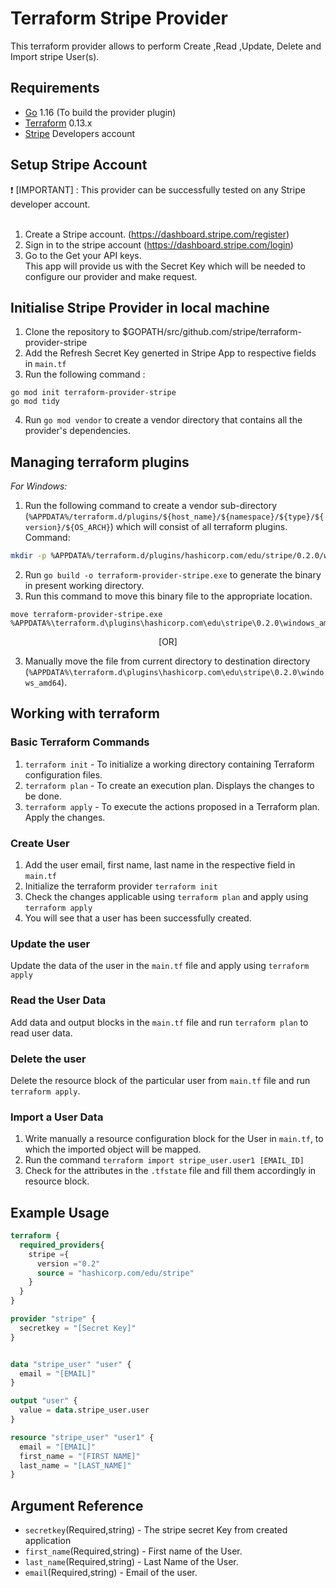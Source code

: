 
# Terraform Stripe Provider

This terraform provider allows to perform Create ,Read ,Update, Delete and Import stripe User(s). 


## Requirements

* [Go](https://golang.org/doc/install) 1.16 (To build the provider plugin)<br>
* [Terraform](https://www.terraform.io/downloads.html) 0.13.x <br/>
* [Stripe](https://stripe.com/docs/api) Developers account 


## Setup Stripe Account
 :heavy_exclamation_mark:  [IMPORTANT] : This provider can be successfully tested on any Stripe developer account. <br><br>

1. Create a Stripe account. (https://dashboard.stripe.com/register)<br>
2. Sign in to the stripe account (https://dashboard.stripe.com/login)<br>
3. Go to the Get your API keys.<br>
This app will provide us with the Secret Key which will be needed to configure our provider and make request. <br>


## Initialise Stripe Provider in local machine 
1. Clone the repository  to $GOPATH/src/github.com/stripe/terraform-provider-stripe <br>
2. Add the Refresh Secret Key generted in Stripe App to respective fields in `main.tf` <br>
3. Run the following command :
 ```golang
go mod init terraform-provider-stripe
go mod tidy
```
4. Run `go mod vendor` to create a vendor directory that contains all the provider's dependencies. <br>

## Managing terraform plugins
*For Windows:*
1. Run the following command to create a vendor sub-directory (`%APPDATA%/terraform.d/plugins/${host_name}/${namespace}/${type}/${version}/${OS_ARCH}`) which will consist of all terraform plugins. <br> 
Command: 
```bash
mkdir -p %APPDATA%/terraform.d/plugins/hashicorp.com/edu/stripe/0.2.0/windows_amd64
```
2. Run `go build -o terraform-provider-stripe.exe` to generate the binary in present working directory. <br>
3. Run this command to move this binary file to the appropriate location.
 ```
 move terraform-provider-stripe.exe %APPDATA%\terraform.d\plugins\hashicorp.com\edu\stripe\0.2.0\windows_amd64
 ``` 
<p align="center">[OR]</p>
 
3. Manually move the file from current directory to destination directory (`%APPDATA%\terraform.d\plugins\hashicorp.com\edu\stripe\0.2.0\windows_amd64`).<br>

## Working with terraform

### Basic Terraform Commands
1. `terraform init` - To initialize a working directory containing Terraform configuration files.
2. `terraform plan` - To create an execution plan. Displays the changes to be done.
3. `terraform apply` - To execute the actions proposed in a Terraform plan. Apply the changes.

### Create User
1. Add the user email, first name, last name in the respective field in `main.tf`
2. Initialize the terraform provider `terraform init`
3. Check the changes applicable using `terraform plan` and apply using `terraform apply`
4. You will see that a user has been successfully created.

### Update the user
Update the data of the user in the `main.tf` file and apply using `terraform apply`

### Read the User Data
Add data and output blocks in the `main.tf` file and run `terraform plan` to read user data.

### Delete the user
Delete the resource block of the particular user from `main.tf` file and run `terraform apply`.

### Import a User Data
1. Write manually a resource configuration block for the User in `main.tf`, to which the imported object will be mapped.
2. Run the command `terraform import stripe_user.user1 [EMAIL_ID]`
3. Check for the attributes in the `.tfstate` file and fill them accordingly in resource block.

## Example Usage
```terraform
terraform {
  required_providers{
    stripe ={
      version ="0.2"
      source = "hashicorp.com/edu/stripe"
    }
  }
}

provider "stripe" {
  secretkey = "[Secret Key]"
}


data "stripe_user" "user" {
  email = "[EMAIL]"
}

output "user" {
  value = data.stripe_user.user
}

resource "stripe_user" "user1" {
  email = "[EMAIL]"
  first_name = "[FIRST NAME]"
  last_name = "[LAST_NAME]"
}
```
## Argument Reference

* `secretkey`(Required,string)     - The stripe secret Key from created application
* `first_name`(Required,string) - First name of the User.
* `last_name`(Required,string)  - Last Name of the User.
* `email`(Required,string)         - Email of the user.
